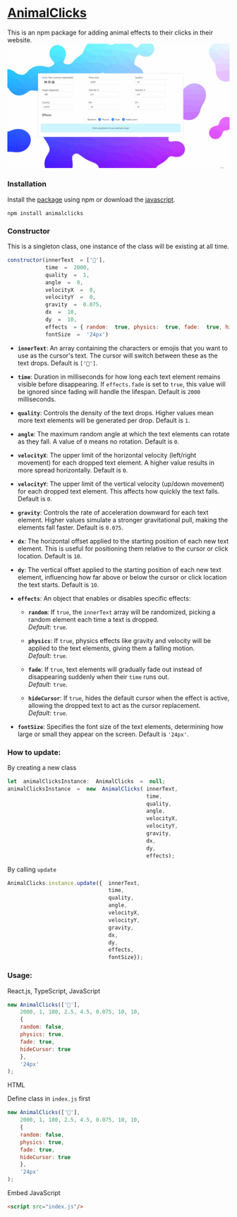 
# [AnimalClicks](https://longpanzhou.github.io/#/animalclicks)
This is an npm package for adding animal effects to their clicks in their website.
![AnimalClicks](./imgs/demo.gif)

### Installation
Install the [package](https://www.npmjs.com/package/animalclicks) using npm or download the [javascript](https://github.com/LongpanZhou/AnimalClicks/blob/main/index.js).
```
npm install animalclicks
```

### Constructor
This is a singleton class, one instance of the class will be existing at all time.
```Javascript
constructor(innerText  = ['🦝'],
			time  =  2000,
			quality  =  1,
			angle  =  0,
			velocityX  =  0,
			velocityY  =  0,
			gravity  =  0.075,
			dx  =  10,
			dy  =  10,
			effects  = { random:  true, physics:  true, fade:  true, hideCursor:  true },
			fontSize  =  '24px')
```

- **`innerText`**: An array containing the characters or emojis that you want to use as the cursor's text. The cursor will switch between these as the text drops. Default is `['🦝']`.
- **`time`**: Duration in milliseconds for how long each text element remains visible before disappearing. If `effects.fade` is set to `true`, this value will be ignored since fading will handle the lifespan. Default is `2000` milliseconds.
- **`quality`**: Controls the density of the text drops. Higher values mean more text elements will be generated per drop. Default is `1`.
-  **`angle`**: The maximum random angle at which the text elements can rotate as they fall. A value of `0` means no rotation. Default is `0`.
- **`velocityX`**: The upper limit of the horizontal velocity (left/right movement) for each dropped text element. A higher value results in more spread horizontally. Default is `0`.
- **`velocityY`**: The upper limit of the vertical velocity (up/down movement) for each dropped text element. This affects how quickly the text falls. Default is `0`.
- **`gravity`**: Controls the rate of acceleration downward for each text element. Higher values simulate a stronger gravitational pull, making the elements fall faster. Default is `0.075`.
- **`dx`**: The horizontal offset applied to the starting position of each new text element. This is useful for positioning them relative to the cursor or click location. Default is `10`.
- **`dy`**: The vertical offset applied to the starting position of each new text element, influencing how far above or below the cursor or click location the text starts. Default is `10`.
- **`effects`**: An object that enables or disables specific effects:
  
    - **`random`**: If `true`, the `innerText` array will be randomized, picking a random element each time a text is dropped.  
      *Default*: `true`.

    - **`physics`**: If `true`, physics effects like gravity and velocity will be applied to the text elements, giving them a falling motion.  
      *Default*: `true`.

    - **`fade`**: If `true`, text elements will gradually fade out instead of disappearing suddenly when their `time` runs out.  
      *Default*: `true`.

    - **`hideCursor`**: If `true`, hides the default cursor when the effect is active, allowing the dropped text to act as the cursor replacement.  
      *Default*: `true`.

- **`fontSize`**: Specifies the font size of the text elements, determining how large or small they appear on the screen. Default is `'24px'`.

### How to update:
By creating a new class
```javascript
let  animalClicksInstance:  AnimalClicks  =  null;
animalClicksInstance  =  new  AnimalClicks(	innerText,
											time,
											quality,
											angle,
											velocityX,
											velocityY,
											gravity,
											dx,
											dy,
											effects);
```

By calling `update`
```javascript
AnimalClicks.instance.update({  innerText,
								time,
								quality,
								angle,
								velocityX,
								velocityY,
								gravity,
								dx,
								dy,
								effects,
								fontSize});
```
### Usage:

React.js, TypeScript, JavaScript
```javascript
new AnimalClicks(['🦝'],
    2000, 1, 180, 2.5, 4.5, 0.075, 10, 10,
    {
    random: false,
    physics: true,
    fade: true,
    hideCursor: true
	},
	'24px'
);
```

HTML

Define class in `index.js` first
```javascript
new AnimalClicks(['🦝'],
    2000, 1, 180, 2.5, 4.5, 0.075, 10, 10,
    {
    random: false,
    physics: true,
    fade: true,
    hideCursor: true
	},
	'24px'
);
```

Embed JavaScript
```html
<script src="index.js"/>
```